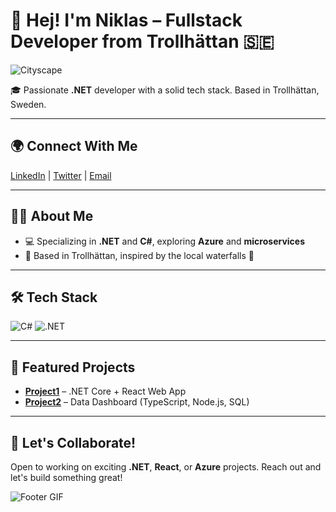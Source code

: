 # 👋 Hej! I'm Niklas – Fullstack Developer from Trollhättan 🇸🇪

![Cityscape](https://media.giphy.com/media/xT9IgzoKnwFNmISR8I/giphy.gif)

🎓 Passionate **.NET** developer with a solid tech stack. Based in Trollhättan, Sweden. 

---

## 🌍 Connect With Me
[LinkedIn](https://www.linkedin.com/in/yourprofile) | [Twitter](https://twitter.com/yourprofile) | [Email](mailto:niklas_roos@live.se)

---

## 👨‍💻 About Me
- 💻 Specializing in **.NET** and **C#**, exploring **Azure** and **microservices**
- 🌄 Based in Trollhättan, inspired by the local waterfalls 🌊

---

## 🛠️ Tech Stack
![C#](https://img.shields.io/badge/C%23-239120?style=for-the-badge&logo=c-sharp&logoColor=white)
![.NET](https://img.shields.io/badge/.NET-512BD4?style=for-the-badge&logo=dotnet&logoColor=white)

---

## 🚀 Featured Projects
- **[Project1](https://github.com/yourusername/project1)** – .NET Core + React Web App
- **[Project2](https://github.com/yourusername/project2)** – Data Dashboard (TypeScript, Node.js, SQL)

---

## 🤝 Let's Collaborate!
Open to working on exciting **.NET**, **React**, or **Azure** projects. Reach out and let's build something great! 

![Footer GIF](https://media.giphy.com/media/R8bcitRz9ZBP2/giphy.gif)


